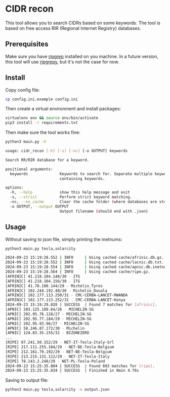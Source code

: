 # CIDR recon

This tool allows you to search CIDRs based on some keywords. The tool is based on free access RIR (Regional Internet Registry) databases. 

## Prerequisites

Make sure you have [ripgrep](https://github.com/BurntSushi/ripgrep) installed on you machine. In a future version, this tool will use [ripgrepy](https://pypi.org/project/ripgrepy/), but it's not the case for now.

## Install

Copy config file:

```bash
cp config.ini.example config.ini
```
Then create a virtual environment and install packages: 

```bash
virtualenv env && source env/bin/activate
pip3 install -r requirements.txt
```

Then make sure the tool works fine:

```bash
python3 main.py -h

usage: cidr_recon [-h] [-s] [-nc] [-o OUTPUT] keywords

Search RR/RIR database for a keyword.

positional arguments:
  keywords              Keywords to search for. Separate multiple keywords with commas or provide a path to a text file
                        containing keywords.

options:
  -h, --help            show this help message and exit
  -s, --strict          Perform strict keyword matching.
  -nc, --no_cache       Clear the cache folder (where databases are stored).
  -o OUTPUT, --output OUTPUT
                        Output filename (should end with .json)
```

## Usage

Without saving to json file, simply printing the inetnums:

```bash
python3 main.py tesla,solarcity

2024-09-23 15:19:28.552 | INFO     | Using cached cache/afrinic.db.gz.
2024-09-23 15:19:28.552 | INFO     | Using cached cache/lacnic.db.txt.
2024-09-23 15:19:28.554 | INFO     | Using cached cache/apnic.db.inetnum.gz.
2024-09-23 15:19:28.564 | INFO     | Using cached cache/ripe.gz.
[AFRINIC] 41.218.104.148/30 - ITG
[AFRINIC] 41.218.104.156/30 - ITG
[AFRINIC] 41.78.100.144/29 - Michelin_Tyres
[AFRINIC] 102.244.192.40/30 - Michelin_Douala
[AFRINIC] 102.177.113.250/31 - CMC-CERBA-LANCET-RWANDA
[AFRINIC] 102.177.113.252/31 - CMC-CERBA-LANCET-Kenya
2024-09-23 15:19:29.028 | SUCCESS  | Found 7 matches for [afrinic].
[APNIC] 203.125.189.64/26 - MICHELIN-SG
[APNIC] 202.95.76.128/27 - MICHELIN-SG
[APNIC] 202.95.77.184/29 - MICHELIN-SG
[APNIC] 202.95.93.96/27 - MICHELIN-SG
[APNIC] 58.246.87.172/30 - Michelin
[APNIC] 124.83.35.155/32 - BIZONEZERO
...
[RIPE] 87.241.50.152/29 - NET-IT-Tesla-Italy-Srl
[RIPE] 217.111.255.184/29 - NET-BE-Tesla-Belgium
[RIPE] 212.161.79.192/29 - NET-BE-Tesla-Belgium
[RIPE] 213.215.131.112/29 - NET-IT-Tesla-Italy
[RIPE] 78.143.2.248/29 - NET-PL-Tesla-Poland
2024-09-23 15:25:35.804 | SUCCESS  | Found 693 matches for [ripe].
2024-09-23 15:25:35.834 | SUCCESS  | Finished in 0min 4.76s
```

Saving to output file:

```bash
python3 main.py tesla,solarcity -o output.json
```
